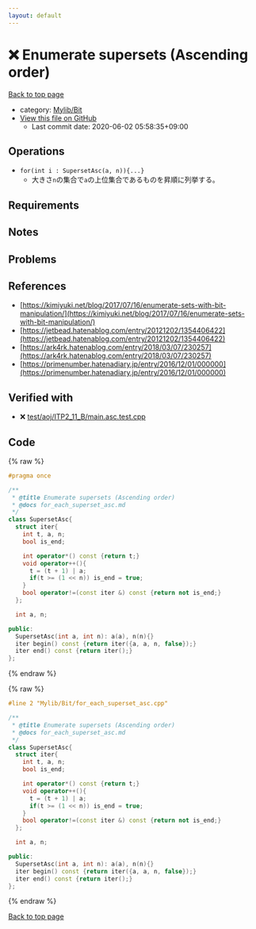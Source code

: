 ```yaml
---
layout: default
---
```


<!-- mathjax config similar to math.stackexchange -->
<script type="text/javascript" async
  src="https://cdnjs.cloudflare.com/ajax/libs/mathjax/2.7.5/MathJax.js?config=TeX-MML-AM_CHTML">
</script>
<script type="text/x-mathjax-config">
  MathJax.Hub.Config({
    TeX: { equationNumbers: { autoNumber: "AMS" }},
    tex2jax: {
      inlineMath: [ ['$','$'] ],
      processEscapes: true
    },
    "HTML-CSS": { matchFontHeight: false },
    displayAlign: "left",
    displayIndent: "2em"
  });
</script>

<script type="text/javascript" src="https://cdnjs.cloudflare.com/ajax/libs/jquery/3.4.1/jquery.min.js"></script>
<script src="https://cdn.jsdelivr.net/npm/jquery-balloon-js@1.1.2/jquery.balloon.min.js" integrity="sha256-ZEYs9VrgAeNuPvs15E39OsyOJaIkXEEt10fzxJ20+2I=" crossorigin="anonymous"></script>
<script type="text/javascript" src="../../../assets/js/copy-button.js"></script>
<link rel="stylesheet" href="../../../assets/css/copy-button.css" />


# :x: Enumerate supersets (Ascending order)

<a href="../../../index.html">Back to top page</a>

* category: <a href="../../../index.html#fe4a83e4dc2a7f834ed4cd85d6972a53">Mylib/Bit</a>
* <a href="{{ site.github.repository_url }}/blob/master/Mylib/Bit/for_each_superset_asc.cpp">View this file on GitHub</a>
    - Last commit date: 2020-06-02 05:58:35+09:00




## Operations

- `for(int i : SupersetAsc(a, n)){...}`
	- 大きさ`n`の集合で`a`の上位集合であるものを昇順に列挙する。

## Requirements

## Notes

## Problems

## References

- [https://kimiyuki.net/blog/2017/07/16/enumerate-sets-with-bit-manipulation/](https://kimiyuki.net/blog/2017/07/16/enumerate-sets-with-bit-manipulation/)
- [https://jetbead.hatenablog.com/entry/20121202/1354406422](https://jetbead.hatenablog.com/entry/20121202/1354406422)
- [https://ark4rk.hatenablog.com/entry/2018/03/07/230257](https://ark4rk.hatenablog.com/entry/2018/03/07/230257)
- [https://primenumber.hatenadiary.jp/entry/2016/12/01/000000](https://primenumber.hatenadiary.jp/entry/2016/12/01/000000)


## Verified with

* :x: <a href="../../../verify/test/aoj/ITP2_11_B/main.asc.test.cpp.html">test/aoj/ITP2_11_B/main.asc.test.cpp</a>


## Code

<a id="unbundled"></a>
{% raw %}
```cpp
#pragma once

/**
 * @title Enumerate supersets (Ascending order)
 * @docs for_each_superset_asc.md
 */
class SupersetAsc{
  struct iter{
    int t, a, n;
    bool is_end;

    int operator*() const {return t;}
    void operator++(){
      t = (t + 1) | a;
      if(t >= (1 << n)) is_end = true;
    }
    bool operator!=(const iter &) const {return not is_end;}
  };

  int a, n;

public:
  SupersetAsc(int a, int n): a(a), n(n){}
  iter begin() const {return iter({a, a, n, false});}
  iter end() const {return iter();}
};

```
{% endraw %}

<a id="bundled"></a>
{% raw %}
```cpp
#line 2 "Mylib/Bit/for_each_superset_asc.cpp"

/**
 * @title Enumerate supersets (Ascending order)
 * @docs for_each_superset_asc.md
 */
class SupersetAsc{
  struct iter{
    int t, a, n;
    bool is_end;

    int operator*() const {return t;}
    void operator++(){
      t = (t + 1) | a;
      if(t >= (1 << n)) is_end = true;
    }
    bool operator!=(const iter &) const {return not is_end;}
  };

  int a, n;

public:
  SupersetAsc(int a, int n): a(a), n(n){}
  iter begin() const {return iter({a, a, n, false});}
  iter end() const {return iter();}
};

```
{% endraw %}

<a href="../../../index.html">Back to top page</a>

